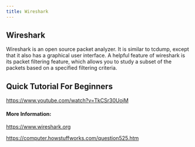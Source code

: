 ```yaml
---
title: Wireshark
---
```

## Wireshark

Wireshark is an open source packet analyzer. It is similar to tcdump, except that it also has a graphical user interface. A helpful feature of wireshark is its packet filtering feature, which allows you to study a subset of the packets based on a specified filtering criteria. 

## Quick Tutorial For Beginners

https://www.youtube.com/watch?v=TkCSr30UojM

<!-- The article goes here, in GitHub-flavored Markdown. Feel free to add YouTube videos, images, and CodePen/JSBin embeds  -->

#### More Information:
<!-- Please add any articles you think might be helpful to read before writing the article -->
https://www.wireshark.org 

https://computer.howstuffworks.com/question525.htm

